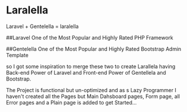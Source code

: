# Laralella
Laravel + Gentelella = laralella


##Laravel
One of the Most Popular and Highly Rated PHP Framework

##Gentelella
One of the Most Popular and Highly Rated Bootstrap Admin Template

so I got some inspiration to merge these two to create Larallela having Back-end Power of Laravel and Front-end Power of Gentellela and Bootstrap.

The Project is functional but un-optimized and as s Lazy Programmer I haven't created all the Pages but Main Dahsboard pages, Form page, all Error pages and a Plain page is added to get Started...
